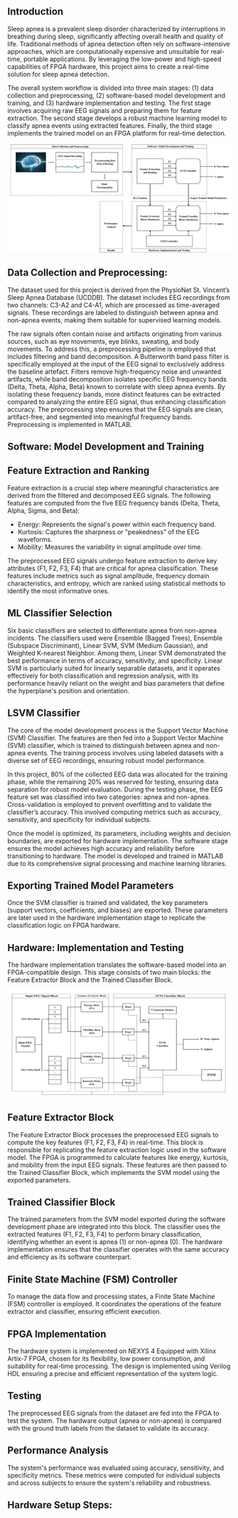 ## Introduction

Sleep apnea is a prevalent sleep disorder characterized by interruptions in breathing during sleep, significantly affecting overall health and quality of life. Traditional methods of apnea detection often rely on software-intensive approaches, which are computationally expensive and unsuitable for real-time, portable applications. By leveraging the low-power and high-speed capabilities of FPGA hardware, this project aims to create a real-time solution for sleep apnea detection.

The overall system workflow is divided into three main stages: (1) data collection and preprocessing, (2) software-based model development and training, and (3) hardware implementation and testing. The first stage involves acquiring raw EEG signals and preparing them for feature extraction. The second stage develops a robust machine learning model to classify apnea events using extracted features. Finally, the third stage implements the trained model on an FPGA platform for real-time detection. 

<p align="middle">
<img src="workflow.jpg">
</p>

## Data Collection and Preprocessing:
The dataset used for this project is derived from the PhysioNet St. Vincent’s Sleep Apnea Database (UCDDB). The dataset includes EEG recordings from two channels: C3-A2 and C4-A1, which are processed as time-averaged signals. These recordings are labeled to distinguish between apnea and non-apnea events, making them suitable for supervised learning models. 

The raw signals often contain noise and artifacts originating from various sources, such as eye movements, eye blinks, sweating, and body movements. To address this, a preprocessing pipeline is employed that includes filtering and band decomposition. A Butterworth band pass filter is specifically employed at the input of the EEG signal to exclusively address the baseline artefact. Filters remove high-frequency noise and unwanted artifacts, while band decomposition isolates specific EEG frequency bands (Delta, Theta, Alpha, Beta) known to correlate with sleep apnea events. By isolating these frequency bands, more distinct features can be extracted compared to analyzing the entire EEG signal, thus enhancing classification accuracy.
The preprocessing step ensures that the EEG signals are clean, artifact-free, and segmented into meaningful frequency bands. Preprocessing is implemented in MATLAB. 

## Software: Model Development and Training

## Feature Extraction and Ranking
Feature extraction is a crucial step where meaningful characteristics are derived from the filtered and decomposed EEG signals. The following features are computed from the five EEG frequency bands (Delta, Theta, Alpha, Sigma, and Beta):

- Energy: Represents the signal's power within each frequency band.
- Kurtosis: Captures the sharpness or "peakedness" of the EEG waveforms.
- Mobility: Measures the variability in signal amplitude over time.
  
The preprocessed EEG signals undergo feature extraction to derive key attributes (F1, F2, F3, F4) that are critical for apnea classification. These features include metrics such as signal amplitude, frequency domain characteristics, and entropy, which are ranked using statistical methods to identify the most informative ones. 

## ML Classifier Selection 
Six basic classifiers are selected to differentiate apnea from non-apnea incidents. The classifiers used were Ensemble (Bagged Trees), Ensemble (Subspace Discriminant), Linear SVM, SVM (Medium Gaussian), and Weighted K-nearest Neighbor. Among them, Linear SVM demonstrated the best performance in terms of accuracy, sensitivity, and specificity. Linear SVM is particularly suited for linearly separable datasets, and it operates effectively for both classification and regression analysis, with its performance heavily reliant on the weight and bias parameters that define the hyperplane's position and orientation.

## LSVM Classifier
The core of the model development process is the Support Vector Machine (SVM) Classifier. The features are then fed into a Support Vector Machine (SVM) classifier, which is trained to distinguish between apnea and non-apnea events. The training process involves using labeled datasets with a diverse set of EEG recordings, ensuring robust model performance. 

In this project, 80% of the collected EEG data was allocated for the training phase, while the remaining 20% was reserved for testing, ensuring data separation for robust model evaluation. During the testing phase, the EEG feature set was classified into two categories: apnea and non-apnea. Cross-validation is employed to prevent overfitting and to validate the classifier’s accuracy. This involved computing metrics such as accuracy, sensitivity, and specificity for individual subjects. 

Once the model is optimized, its parameters, including weights and decision boundaries, are exported for hardware implementation. The software stage ensures the model achieves high accuracy and reliability before transitioning to hardware. The model is developed and trained in MATLAB due to its comprehensive signal processing and machine learning libraries. 

## Exporting Trained Model Parameters
Once the SVM classifier is trained and validated, the key parameters (support vectors, coefficients, and biases) are exported. These parameters are later used in the hardware implementation stage to replicate the classification logic on FPGA hardware. 

## Hardware: Implementation and Testing
The hardware implementation translates the software-based model into an FPGA-compatible design. This stage consists of two main blocks: the Feature Extractor Block and the Trained Classifier Block.

<p align="middle">
<img src="Hardware_Implementation.jpg">
</p>

## Feature Extractor Block
The Feature Extractor Block processes the preprocessed EEG signals to compute the key features (F1, F2, F3, F4) in real-time. This block is responsible for replicating the feature extraction logic used in the software model. The FPGA is programmed to calculate features like energy, kurtosis, and mobility from the input EEG signals. These features are then passed to the Trained Classifier Block, which implements the SVM model using the exported parameters. 

## Trained Classifier Block
The trained parameters from the SVM model exported during the software development phase are integrated into this block. The classifier uses the extracted features (F1, F2, F3, F4) to perform binary classification, identifying whether an event is apnea (1) or non-apnea (0). The hardware implementation ensures that the classifier operates with the same accuracy and efficiency as its software counterpart.

## Finite State Machine (FSM) Controller
To manage the data flow and processing states, a Finite State Machine (FSM) controller is employed. It coordinates the operations of the feature extractor and classifier, ensuring efficient execution. 

## FPGA Implementation
The hardware system is implemented on NEXYS 4 Equipped with Xilinx Artix-7 FPGA, chosen for its flexibility, low power consumption, and suitability for real-time processing. The design is implemented using Verilog HDL ensuring a precise and efficient representation of the system logic. 

## Testing
The preprocessed EEG signals from the dataset are fed into the FPGA to test the system. The hardware output (apnea or non-apnea) is compared with the ground truth labels from the dataset to validate its accuracy. 

## Performance Analysis
The system's performance was evaluated using accuracy, sensitivity, and specificity metrics. These metrics were computed for individual subjects and across subjects to ensure the system's reliability and robustness.

## Hardware Setup Steps:


